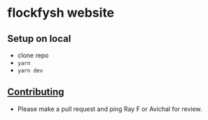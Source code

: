 # flockfysh website

## Setup on local
- clone repo
- `yarn`
- `yarn dev`

## [Contributing](contributing.md)
- Please make a pull request and ping Ray F or Avichal for review.
